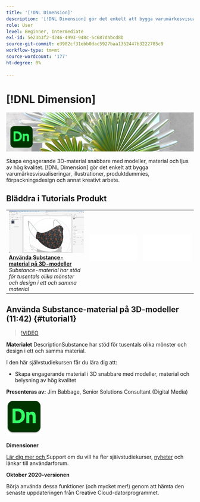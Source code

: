 ```yaml
---
title: '[!DNL Dimension]'
description: '[!DNL Dimension] gör det enkelt att bygga varumärkesvisualiseringar, illustrationer, produktdummies, förpackningsdesign och annat kreativt arbete'
role: User
level: Beginner, Intermediate
exl-id: 5e23b3f2-d246-4993-948c-5c687dabcd8b
source-git-commit: e3982cf31ebb0dac5927baa1352447b3222785c9
workflow-type: tm+mt
source-wordcount: '177'
ht-degree: 0%

---
```


# [!DNL Dimension]

![Hero Image-självstudiekurs](../assets/Dimenio.jpg)

Skapa engagerande 3D-material snabbare med modeller, material och ljus av hög kvalitet. [!DNL Dimension] gör det enkelt att bygga varumärkesvisualiseringar, illustrationer, produktdummies, förpackningsdesign och annat kreativt arbete.

## Bläddra i Tutorials Produkt

<table style="table-layout:fixed">
<tr>
 <td>
   <a href="dimension.md#tutorial1">
      <img alt="Använda Substance-material på 3D-modeller" src="../assets/dimension_substanceAndGraphics_babbage_thumbnail.jpg" />
   </a>
    <div>
   <a href="dimension.md#tutorial1"><strong>Använda Substance-material på 3D-modeller</strong></a>
    </div>
    <em>Substance-material har stöd för tusentals olika mönster och design i ett och samma material</em>
    <br>
  </td>
  <td>
    <img alt="Avstånd" src="../assets/Whitespacer.png" />
    <div>
    <br>
  </td>
  <td>
    <img alt="Avstånd" src="../assets/Whitespacer.png" />
    <div>
    <br>
  </td>
</tr>
</table>

## Använda Substance-material på 3D-modeller (11:42) {#tutorial1}

>[!VIDEO](https://video.tv.adobe.com/v/326944?hidetitle=true)

**Materialet**
DescriptionSubstance har stöd för tusentals olika mönster och design i ett och samma material.

I den här självstudiekursen får du lära dig att:
* Skapa engagerande material i 3D snabbare med modeller, material och belysning av hög kvalitet

**Presenteras av:**
Jim Babbage, Senior Solutions Consultant (Digital Media)

![Dimensionens logotyp](../assets/dn_appicon_96.png)

**Dimensioner**

[Lär dig mer och ](https://helpx.adobe.com/support/dimension.html) Support om du vill ha fler självstudiekurser,  [nyheter](https://helpx.adobe.com/dimension/user-guide.html/dimension/using/whats-new.ug.html) och länkar till användarforum.

**Oktober 2020-versionen**

Börja använda dessa funktioner (och mycket mer!) genom att hämta den senaste uppdateringen från Creative Cloud-datorprogrammet.
